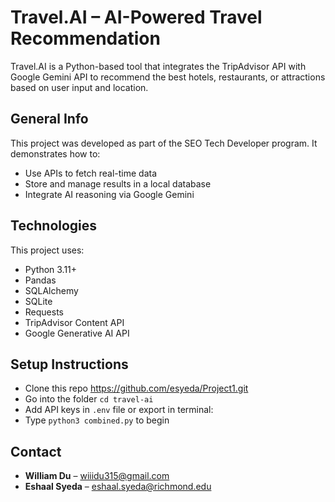 #  Travel.AI – AI-Powered Travel Recommendation

Travel.AI is a Python-based tool that integrates the TripAdvisor API with Google Gemini API to 
recommend the best hotels, restaurants, or attractions based on user input and location.

## General Info

This project was developed as part of the SEO Tech Developer program. It demonstrates how to:

- Use APIs to fetch real-time data
- Store and manage results in a local database
- Integrate AI reasoning via Google Gemini

##  Technologies

This project uses:

- Python 3.11+
- Pandas
- SQLAlchemy
- SQLite
- Requests
- TripAdvisor Content API
- Google Generative AI API

## Setup Instructions

- Clone this repo https://github.com/esyeda/Project1.git
- Go into the folder `cd travel-ai`
- Add API keys in `.env` file or export in terminal:  
- Type `python3 combined.py` to begin


## Contact

- **William Du** – [wiiidu315@gmail.com](mailto:wiiidu315@gmail.com)
- **Eshaal Syeda** – [eshaal.syeda@richmond.edu](mailto:eshaal.syeda@richmond.edu)
